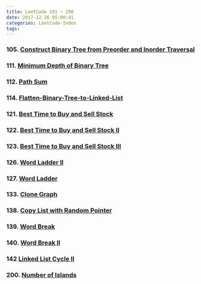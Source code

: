 ```yaml
---
title: LeetCode 101 ~ 200
date: 2017-12-26 05:00:41
categories: LeetCode-Index
tags:
---
```


### 105. [Construct Binary Tree from Preorder and Inorder Traversal](http://www.wayne.ink/2017/12/14/LeetCode/0105-Construct-Binary-Tree-from-Preorder-and-Inorder-Traversal/)

### 111. [Minimum Depth of Binary Tree](http://www.wayne.ink/2018/07/28/LeetCode/0111-Minimum-Depth-of-Binary-Tree/)

### 112. [Path Sum](http://www.wayne.ink/2018/08/04/LeetCode/0112-Path-Sum/)

### 114. [Flatten-Binary-Tree-to-Linked-List](http://www.wayne.ink/2018/02/22/LeetCode/0114-Flatten-Binary-Tree-to-Linked-List/)

### 121. [Best Time to Buy and Sell Stock](http://www.wayne.ink/2018/01/01/LeetCode/0121-Best-Time-to-Buy-and-Sell-Stock/)

### 122. [Best Time to Buy and Sell Stock II](http://www.wayne.ink/2018/01/01/LeetCode/0122-Best-Time-to-Buy-and-Sell-Stock-II/)

### 123. [Best Time to Buy and Sell Stock III](http://www.wayne.ink/2018/01/01/LeetCode/0123-Best-Time-to-Buy-and-Sell-Stock-III/)

### 126. [Word Ladder II](http://www.wayne.ink/2017/12/27/LeetCode/0126-Word-Ladder-II/)

### 127. [Word Ladder](http://www.wayne.ink/2017/12/26/LeetCode/0127-Word-Ladder/)

### 133. [Clone Graph](http://www.wayne.ink/2017/12/26/LeetCode/0133-Clone-Graph/) 

### 138. [Copy List with Random Pointer](http://www.wayne.ink/2017/12/26/LeetCode/0138-Copy-List-with-Random-Pointer/)

### 139. [Word Break](http://www.wayne.ink/2018/01/09/LeetCode/0139-Word-Break/)

### 140. [Word Break II](http://www.wayne.ink/2018/01/09/LeetCode/0140-Word-Break-II/)

### 142  [Linked List Cycle II](http://www.wayne.ink/2018/02/22/LeetCode/0142-Linked-List-Cycle-II/)

### 200. [Number of Islands](http://www.wayne.ink/2018/01/01/LeetCode/0200-Number-Of-Islands/)
